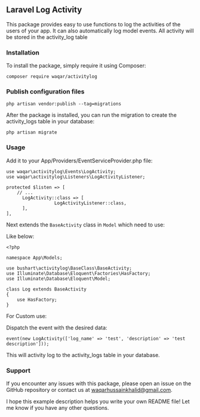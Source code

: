## Laravel Log Activity

This package provides easy to use functions to log the activities of the users of your app. It can also automatically log model events. All activity will be stored in the activity_log table

### Installation

To install the package, simply require it using Composer:
```
composer require waqar/activitylog    
```

### Publish configuration  files

```
php artisan vendor:publish --tag=migrations
```


After the package is installed, you can run the migration to create the activity_logs table in your database:

```
php artisan migrate
```

### Usage

Add it to your App/Providers/EventServiceProvider.php file:

```
use waqar\activitylog\Events\LogActivity;
use waqar\activitylog\Listeners\LogActivityListener;

protected $listen => [
    // ...
      LogActivity::class => [
                  LogActivityListener::class,
      ],
],
```
Next extends the ``BaseActivity`` class in ``Model`` which need to use:

Like below:
```
<?php

namespace App\Models;

use bushart\activitylog\BaseClass\BaseActivity;
use Illuminate\Database\Eloquent\Factories\HasFactory;
use Illuminate\Database\Eloquent\Model;

class Log extends BaseActivity
{
    use HasFactory;
}
```

For Custom use:

Dispatch the event with the desired data:

```
event(new LogActivity(['log_name' => 'test', 'description' => 'test description']));
```

This will activity log to the activity_logs table in your database.

### Support

If you encounter any issues with this package, please open an issue on the GitHub repository or contact us at waqarhussainkhalid@gmail.com.

I hope this example description helps you write your own README file! Let me know if you have any other questions.